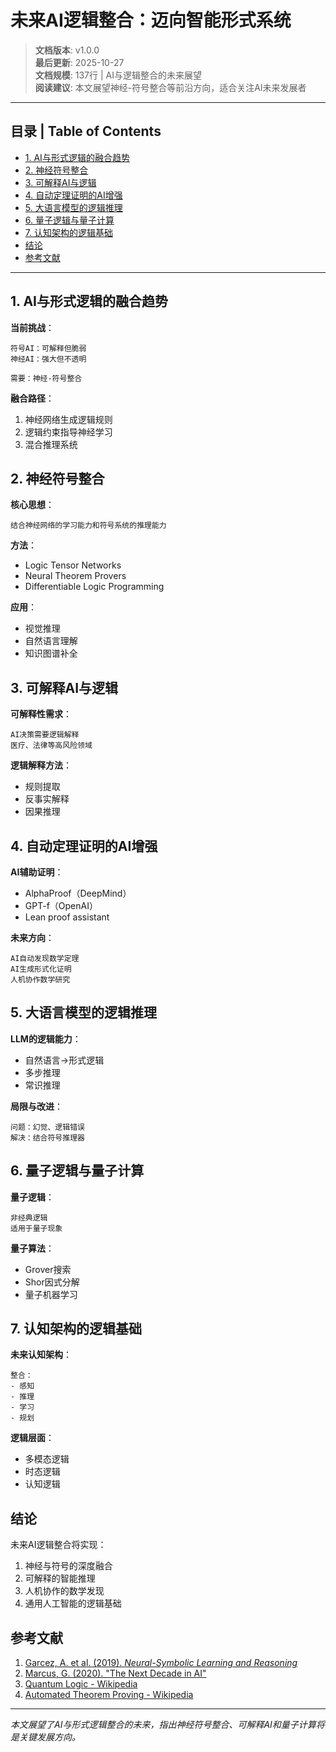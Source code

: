 # 未来AI逻辑整合：迈向智能形式系统

> **文档版本**: v1.0.0  
> **最后更新**: 2025-10-27  
> **文档规模**: 137行 | AI与逻辑整合的未来展望  
> **阅读建议**: 本文展望神经-符号整合等前沿方向，适合关注AI未来发展者

---

## 目录 | Table of Contents

- [1. AI与形式逻辑的融合趋势](#1-ai与形式逻辑的融合趋势)
- [2. 神经符号整合](#2-神经符号整合)
- [3. 可解释AI与逻辑](#3-可解释ai与逻辑)
- [4. 自动定理证明的AI增强](#4-自动定理证明的ai增强)
- [5. 大语言模型的逻辑推理](#5-大语言模型的逻辑推理)
- [6. 量子逻辑与量子计算](#6-量子逻辑与量子计算)
- [7. 认知架构的逻辑基础](#7-认知架构的逻辑基础)
- [结论](#结论)
- [参考文献](#参考文献)

---

## 1. AI与形式逻辑的融合趋势

**当前挑战**：
```
符号AI：可解释但脆弱
神经AI：强大但不透明

需要：神经-符号整合
```

**融合路径**：
1. 神经网络生成逻辑规则
2. 逻辑约束指导神经学习
3. 混合推理系统

## 2. 神经符号整合

**核心思想**：
```
结合神经网络的学习能力和符号系统的推理能力
```

**方法**：
- Logic Tensor Networks
- Neural Theorem Provers
- Differentiable Logic Programming

**应用**：
- 视觉推理
- 自然语言理解
- 知识图谱补全

## 3. 可解释AI与逻辑

**可解释性需求**：
```
AI决策需要逻辑解释
医疗、法律等高风险领域
```

**逻辑解释方法**：
- 规则提取
- 反事实解释
- 因果推理

## 4. 自动定理证明的AI增强

**AI辅助证明**：
- AlphaProof（DeepMind）
- GPT-f（OpenAI）
- Lean proof assistant

**未来方向**：
```
AI自动发现数学定理
AI生成形式化证明
人机协作数学研究
```

## 5. 大语言模型的逻辑推理

**LLM的逻辑能力**：
- 自然语言→形式逻辑
- 多步推理
- 常识推理

**局限与改进**：
```
问题：幻觉、逻辑错误
解决：结合符号推理器
```

## 6. 量子逻辑与量子计算

**量子逻辑**：
```
非经典逻辑
适用于量子现象
```

**量子算法**：
- Grover搜索
- Shor因式分解
- 量子机器学习

## 7. 认知架构的逻辑基础

**未来认知架构**：
```
整合：
- 感知
- 推理
- 学习
- 规划
```

**逻辑层面**：
- 多模态逻辑
- 时态逻辑
- 认知逻辑

## 结论

未来AI逻辑整合将实现：
1. 神经与符号的深度融合
2. 可解释的智能推理
3. 人机协作的数学发现
4. 通用人工智能的逻辑基础

## 参考文献

1. [Garcez, A. et al. (2019). *Neural-Symbolic Learning and Reasoning*](https://en.wikipedia.org/wiki/Neuro-symbolic_AI)
2. [Marcus, G. (2020). "The Next Decade in AI"](https://en.wikipedia.org/wiki/Gary_Marcus)
3. [Quantum Logic - Wikipedia](https://en.wikipedia.org/wiki/Quantum_logic)
4. [Automated Theorem Proving - Wikipedia](https://en.wikipedia.org/wiki/Automated_theorem_proving)

---

*本文展望了AI与形式逻辑整合的未来，指出神经符号整合、可解释AI和量子计算将是关键发展方向。*

